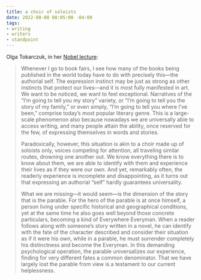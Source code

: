 ```yaml
---
title: a choir of soloists
date: 2022-08-08 08:05:00 -04:00
tags:
- writing
- writers
- standpoint
---
```


Olga Tokarczuk, in her [Nobel lecture](https://www.nobelprize.org/prizes/literature/2018/tokarczuk/speech/):

>Whenever I go to book fairs, I see how many of the books being published in the world today have to do with precisely this—the authorial self. The expression instinct may be just as strong as other instincts that protect our lives—and it is most fully manifested in art. We want to be noticed, we want to feel exceptional. Narratives of the “I’m going to tell you my story” variety, or “I’m going to tell you the story of my family,” or even simply, “I’m going to tell you where I’ve been,” comprise today’s most popular literary genre. This is a large-scale phenomenon also because nowadays we are universally able to access writing, and many people attain the ability, once reserved for the few, of expressing themselves in words and stories. 
>
>Paradoxically, however, this situation is akin to a choir made up of soloists only, voices competing for attention, all traveling similar routes, drowning one another out. We know everything there is to know about them, we are able to identify with them and experience their lives as if they were our own. And yet, remarkably often, the readerly experience is incomplete and disappointing, as it turns out that expressing an authorial “self” hardly guarantees universality. 
>
>What we are missing—it would seem—is the dimension of the story that is the parable. For the hero of the parable is at once himself, a person living under specific historical and geographical conditions, yet at the same time he also goes well beyond those concrete particulars, becoming a kind of Everywhere Everyman. When a reader follows along with someone’s story written in a novel, he can identify with the fate of the character described and consider their situation as if it were his own, while in a parable, he must surrender completely his distinctness and become the Everyman. In this demanding psychological operation, the parable universalizes our experience, finding for very different fates a common denominator. That we have largely lost the parable from view is a testament to our current helplessness.